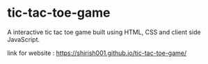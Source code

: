 # tic-tac-toe-game
A interactive tic tac toe game built using HTML, CSS and client side JavaScript.

link for website :
https://shirish001.github.io/tic-tac-toe-game/
